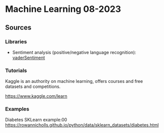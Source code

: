 # Machine Learning 08-2023


## Sources

### Libraries

* Sentiment analysis (positive/negative language recognition): [vaderSentiment](https://pypi.org/project/vaderSentiment/)

### Tutorials

Kaggle is an authority on machine learning, offers courses and free datasets and competitions.

https://www.kaggle.com/learn

### Examples

Diabetes SKLearn example:00
https://rowannicholls.github.io/python/data/sklearn_datasets/diabetes.html